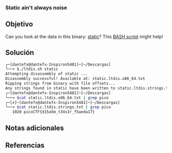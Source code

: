 ### Static ain't always noise

## Objetivo
Can you look at the data in this binary: [static](https://mercury.picoctf.net/static/66932732825076cad4ba43e463dae82f/static)? This [BASH script](https://mercury.picoctf.net/static/66932732825076cad4ba43e463dae82f/ltdis.sh) might help!
## Solución
```bash
┌─[dantefx@dantefx-Inspiron5481]─[~/Descargas]
└──╼ $./ltdis.sh static
Attempting disassembly of static ...
Disassembly successful! Available at: static.ltdis.x86_64.txt
Ripping strings from binary with file offsets...
Any strings found in static have been written to static.ltdis.strings.txt with file offset
┌─[dantefx@dantefx-Inspiron5481]─[~/Descargas]
└──╼ $cat static.ltdis.x86_64.txt | grep pico
┌─[✗]─[dantefx@dantefx-Inspiron5481]─[~/Descargas]
└──╼ $cat static.ltdis.strings.txt | grep pico
   1020 picoCTF{d15a5m_t34s3r_f5aeda17}

```


## Notas adicionales

## Referencias
